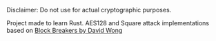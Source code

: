 Disclaimer: Do not use for actual cryptographic purposes.

Project made to learn Rust.
AES128 and Square attack implementations based on [Block Breakers by David Wong](https://www.davidwong.fr/blockbreakers/)